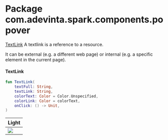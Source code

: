 # Package com.adevinta.spark.components.popover

[TextLink](https://spark.adevinta.com/1186e1705/p/75ed11-textlink/b/403107)
A textlink is a reference to a resource.

It can be external (e.g. a different web page) or internal (e.g. a specific element in the current
page).

#### TextLink

```kotlin
fun TextLink(
    textFull: String,
    textLink: String,
    colorText: Color = Color.Unspecified,
    colorLink: Color = colorText,
    onClick: () -> Unit,
)
```

| Light                                                                                                                                        | 
|----------------------------------------------------------------------------------------------------------------------------------------------|
| ![](../../images/com.adevinta.spark.text_TextLinkScreenshot_test_link_learn_kotl_color_linkcolor(1.0,_1.0,_0.0,_1.0,_srgb_iec61966-2.1).png) |
